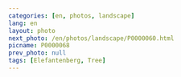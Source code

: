 ```yaml
---
categories: [en, photos, landscape]
lang: en
layout: photo
next_photo: /en/photos/landscape/P0000060.html
picname: P0000068
prev_photo: null
tags: [Elefantenberg, Tree]
---
```


